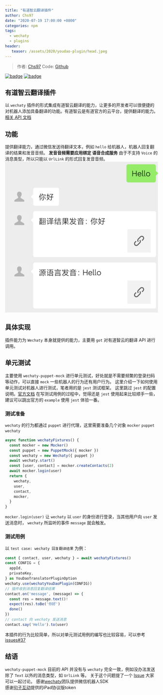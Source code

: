 ```yaml
---
title: "有道智云翻译插件"
author: Chs97
date: "2020-07-19 17:00:00 +0800"
categories: npm
tags:
  - wechaty
  - plugins
header:
   teaser: /assets/2020/youdao-plugin/head.jpeg
---
```


> 作者: [Chs97](https://github.com/chs97/)
> Code: [Github](https://github.com/chs97/wechaty-plugin-youdao)

[![badge](https://img.shields.io/badge/Powered%20By-Wechaty-green.svg#align=left&display=inline&height=20&margin=%5Bobject%20Object%5D&originHeight=20&originWidth=132&status=done&style=none&width=132)](https://github.com/chatie/wechaty)
[![badge](https://img.shields.io/badge/Wechaty-%E5%BC%80%E6%BA%90%E6%BF%80%E5%8A%B1%E8%AE%A1%E5%88%92-green.svg#align=left&display=inline&height=20&margin=%5Bobject%20Object%5D&originHeight=20&originWidth=134&status=done&style=none&width=134)](https://github.com/juzibot/Welcome/wiki/Everything-about-Wechaty)

<!--more-->
## 有道智云翻译插件

以 `wechaty` 插件的形式集成有道智云翻译的能力，让更多的开发者可以很便捷的对机器人添加具备翻译的功能。有道智云是有道官方的云平台，提供翻译的能力。[相关 API 文档](https://ai.youdao.com/DOCSIRMA/html/%E8%87%AA%E7%84%B6%E8%AF%AD%E8%A8%80%E7%BF%BB%E8%AF%91/API%E6%96%87%E6%A1%A3/%E6%96%87%E6%9C%AC%E7%BF%BB%E8%AF%91%E6%9C%8D%E5%8A%A1/%E6%96%87%E6%9C%AC%E7%BF%BB%E8%AF%91%E6%9C%8D%E5%8A%A1-API%E6%96%87%E6%A1%A3.html)

## 功能

提供翻译能力，通过微信发送待翻译文本，例如 `hello` 给机器人，机器人回复翻译的结果和发音音频。
**发音音频需要应用绑定 语音合成服务**
由于不支持 `Voice` 的消息类型，所以只能以 `UrlLink` 的形式回复发音音频。
![效果图](/assets/2020/youdao-plugin/1.jpeg)

## 具体实现

插件能力为 `Wechaty` 本身就提供的能力，主要用 `got` 对有道智云的翻译 API 进行调用。

## 单元测试

主要使用 `wechaty-puppet-mock` 进行单元测试，好处就是不需要频繁的登录扫码等动作，可以直接 `mock` 一些机器人的行为还有用户行为。
这里介绍一下如何使用单元测试对机器人进行测试，笔者用的是 `jest` 测试框架。
这里跳过 `jest` 的配置说明。[官方文档](https://jestjs.io/)
在写测试用例的过程中，觉得还是 `jest` 使用起来比较顺手一些，建议可以跳出官方的 `example` 使用 `jest` 体验一番。

### 测试准备

`wechaty` 的行为都通过 `puppet` 进行代理，这里需要准备几个对象 `mocker` `puppet` `wechaty`

```typescript
async function wechatyFixtures() {
  const mocker = new Mocker()
  const puppet = new PuppetMock({ mocker })
  const wechaty = new Wechaty({ puppet })
  await wechaty.start()
  const [user, contact] = mocker.createContacts(2)
  await mocker.login(user)
  return {
    wechaty,
    user,
    contact,
    mocker,
  }
}
```

`mocker.login(user)` 让 `wechaty` 以 `user` 的身份进行登录，当其他用户向 `user` 发送消息时， `wechaty` 所监听的事件 `message` 就会触发。

### 测试用例

以 `test case: wechaty 回复翻译结果` 为例：

```typescript
const { contact, user, wechaty } = await wechatyFixtures()
const CONFIG = {
  appId,
  privateKey,
} as YouDaoTranslatorPluginOption
wechaty.use(wechatyYouDaoPlugin(CONFIG))
// 插件收到消息回复翻译结果
contact.on('message', (message) => {
  const res = message.text()!
  expect(res).toBe('你好')
  done()
})
// contact 向 wechaty 发送消息
contact.say('Hello').to(user)
```

本插件的行为比较简单，所以对单元测试用例的编写也比较容易，可以参考[issues#37](https://github.com/wechaty/wechaty-puppet-mock/issues/37)

## 结语

`wechaty-puppet-mock` 目前的 API 并没有与 `wechaty` 完全一致，例如没办法发送除了 `Text` 以外的消息类型，如 `UrlLink` 等。
关于这个问题提了一个 [Issue](https://github.com/wechaty/wechaty-puppet-mock/issues/40) 大家可以一起讨论。
感谢[wechaty](https://github.com/wechaty/wechaty)团队提供微信机器人SDK  
感谢[句子互动](https://www.juzibot.com/)提供的iPad协议版token
